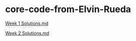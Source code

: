 
# core-code-from-Elvin-Rueda




<a href="https://github.com/jepon26/core-code-from-Elvin-Rueda/blob/main/Week%201">Week 1 Solutions.md</a>

<a href="https://github.com/jepon26/core-code-from-Elvin-Rueda/blob/main/Week%202">Week 2 Solutions.md</a>


